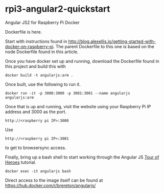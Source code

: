 # rpi3-angular2-quickstart
Angular JS2 for Raspberry Pi Docker

Dockerfile is here.

Start with instructions found in http://blog.alexellis.io/getting-started-with-docker-on-raspberry-pi.   The parent Dockerfile to this one is based on the node Dockerfile found in this article.

Once you have docker set up and running, download the Dockerfile found in this project and build this with

```
docker build -t angularjs:arm .
```

Once built, use the following to run it.

```
docker run -it -p 3000:3000 -p 3001:3001 --name angularjs angularjs:arm
```

Once that is up and running, visit the website using your Raspberry Pi IP address and 3000 as the port.
```
http://<raspberry pi IP>:3000
```

Use
```
http://<raspberry pi IP>:3001
```

to get to browsersync access.

Finally, bring up a bash shell to start working through the Angular JS [Tour of Heroes](https://angular.io/docs/ts/latest/tutorial/toh-pt1.html) tutorial.

```
docker exec -it angularjs bash
```

Direct access to the image itself can be found at https://hub.docker.com/r/brereton/angularjs/

